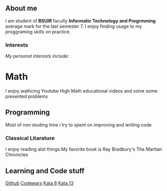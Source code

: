 ## About me
I am student of **BSUIR** faculty **Informatic Technology and Progrmming** average mark for the last semester 7.
I enjoy finding usage to my proggraming skills on practice.
### Interests
_My personal interests include_:
# Math
I enjoy wathcing Youtube High Math educational videos and solve some presented problems
## Programming
Most of non studing time i try to spent on improving and writing code
### Classical Litarature
I enjoy reading alot things.My favorite book is Ray Bradbury's The Martian Chronicles
## Learning and Code stuff
[Github](https://github.com/KirillYushkevich)
[Codewars](https://www.codewars.com/users/KirillYushkevich)
[Kata 8](https://github.com/KirillYushkevich/Kata8)
[Kata 13](https://github.com/KirillYushkevich/Kata13)
